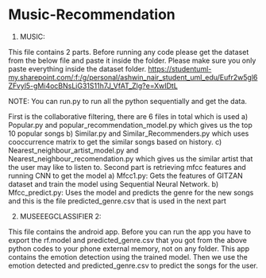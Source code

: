 # Music-Recommendation


1)	MUSIC:

This file contains 2 parts. 
Before running any code please get the dataset from the below file and paste it inside the folder. Please make sure you only paste everything inside the dataset folder.
https://studentuml-my.sharepoint.com/:f:/g/personal/ashwin_nair_student_uml_edu/Eufr2w5gl6ZFvyl5-gMi4ocBNsLiG31S11h7J_VfAT_Zlg?e=XwIDtL

NOTE: You can run.py to run all the python sequentially and get the data.

First is the collaborative filtering, there are 6 files in total which is used 
a)	Popular.py and popular_recommendation_model.py which gives us the top 10 popular songs
b)	Similar.py and Similar_Recommenders.py which uses cooccurrence matrix to get the similar songs based on history.
c)	Nearest_neighbour_artist_model.py and Nearest_neighbour_recomendation.py which gives us the similar artist that the user may like to listen to.
Second part is retrieving mfcc features and running CNN to get the model
a)	Mfcc1.py: Gets the features of GITZAN dataset and train the model using Sequential Neural Network.
b)	Mfcc_predict.py: Uses the model and predicts the genre for the new songs and this is the file predicted_genre.csv that is used in the next part

2)	MUSEEEGCLASSIFIER 2:

This file contains the android app. 
Before you can run the app you have to export the rf.model and predicted_genre.csv that you got from the above python codes to your phone external memory, not on any folder.
This app contains the emotion detection using the trained model. Then we use the emotion detected and predicted_genre.csv to predict the songs for the user.

